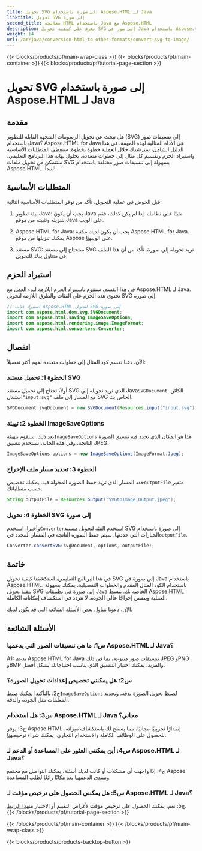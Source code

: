 ```yaml
---
title: تحويل SVG إلى صورة باستخدام Aspose.HTML لـ Java
linktitle: تحويل SVG إلى صورة
second_title: معالجة HTML باستخدام Java مع Aspose.HTML
description: تعرف على كيفية تحويل SVG إلى صور في Java باستخدام Aspose.HTML. دليل شامل للحصول على مخرجات عالية الجودة.
weight: 14
url: /ar/java/conversion-html-to-other-formats/convert-svg-to-image/
---
```


{{< blocks/products/pf/main-wrap-class >}}
{{< blocks/products/pf/main-container >}}
{{< blocks/products/pf/tutorial-page-section >}}

# تحويل SVG إلى صورة باستخدام Aspose.HTML لـ Java

## مقدمة

هل تبحث عن تحويل الرسومات المتجهة القابلة للتطوير (SVG) إلى تنسيقات صور باستخدام Java؟ Aspose.HTML for Java هي الأداة المثالية لهذه المهمة. في هذا الدليل الشامل، سنرشدك خلال العملية خطوة بخطوة. سنغطي المتطلبات الأساسية واستيراد الحزم وتقسيم كل مثال إلى خطوات متعددة. بحلول نهاية هذا البرنامج التعليمي، ستتمكن من تحويل ملفات SVG بسهولة إلى تنسيقات صور مختلفة باستخدام Aspose.HTML. لنبدأ!

## المتطلبات الأساسية

قبل الخوض في عملية التحويل، تأكد من توفر المتطلبات الأساسية التالية:

1. بيئة تطوير Java: يجب أن يكون Java مثبتًا على نظامك. إذا لم يكن كذلك، فقم بتنزيله وتثبيته من موقع Java على الويب.

2.  Aspose.HTML for Java: يجب أن يكون لديك مكتبة Aspose.HTML for Java. يمكنك تنزيلها من موقع Aspose على الويب[هنا](https://releases.aspose.com/html/java/).

3. مستند SVG: ستحتاج إلى مستند SVG تريد تحويله إلى صورة. تأكد من أن هذا الملف في متناول يدك للتحويل.

## استيراد الحزم

في هذا القسم، سنقوم باستيراد الحزم اللازمة لبدء العمل مع Aspose.HTML لـ Java. تحتوي هذه الحزم على الفئات والطرق اللازمة لتحويل SVG إلى صورة.

```java
// استيراد فئات Aspose.HTML لتحويل SVG إلى صورة
import com.aspose.html.dom.svg.SVGDocument;
import com.aspose.html.saving.ImageSaveOptions;
import com.aspose.html.rendering.image.ImageFormat;
import com.aspose.html.converters.Converter;
```

## انفصال 

الآن، دعنا نقسم كود المثال إلى خطوات متعددة لفهم أكثر تفصيلاً:

### الخطوة 1: تحميل مستند SVG

 أولاً، تحتاج إلى تحميل مستند SVG الذي تريد تحويله إلى Java`SVGDocument` الكائن. استبدل`"input.svg"` مع المسار إلى ملف SVG الخاص بك.

```java
SVGDocument svgDocument = new SVGDocument(Resources.input("input.svg"));
```

### الخطوة 2: تهيئة ImageSaveOptions

 بعد ذلك، ستقوم بتهيئة`ImageSaveOptions` هذا هو المكان الذي تحدد فيه تنسيق الصورة الناتجة، وفي هذه الحالة، نستخدم تنسيق JPEG.

```java
ImageSaveOptions options = new ImageSaveOptions(ImageFormat.Jpeg);
```

### الخطوة 3: تحديد مسار ملف الإخراج

 حدد المسار الذي تريد حفظ الصورة المحولة فيه. يمكنك تخصيص`outputFile` متغير حسب متطلباتك.

```java
String outputFile = Resources.output("SVGtoImage_Output.jpeg");
```

### الخطوة 4: تحويل SVG إلى صورة

 وأخيرا، استخدم`Converter`استخدم الفئة لتحويل مستند SVG إلى صورة باستخدام الخيارات التي حددتها. سيتم حفظ الصورة الناتجة في المسار المحدد في`outputFile`.

```java
Converter.convertSVG(svgDocument, options, outputFile);
```

## خاتمة

في هذا البرنامج التعليمي، استكشفنا كيفية تحويل SVG إلى صورة في Java باستخدام Aspose.HTML. باستخدام الكود المثال المقدم والخطوات التفصيلية، يمكنك بسهولة تنفيذ تحويل SVG إلى صورة في تطبيقات Java الخاصة بك. يبسط Aspose.HTML العملية ويضمن إخراجًا عالي الجودة. لا تتردد في استكشاف إمكاناته الكاملة.

الآن، دعونا نتناول بعض الأسئلة الشائعة التي قد تكون لديك.

## الأسئلة الشائعة

### س1: ما هي تنسيقات الصور التي يدعمها Aspose.HTML لـ Java؟

A1: يدعم Aspose.HTML for Java تنسيقات صور متنوعة، بما في ذلك JPEG وPNG وBMP والمزيد. يمكنك اختيار التنسيق الذي يناسب احتياجاتك بشكل أفضل.

### س2: هل يمكنني تخصيص إعدادات تحويل الصورة؟

 ج2: بالتأكيد! يمكنك ضبط`ImageSaveOptions` لضبط تحويل الصورة بدقة، وتحديد المعلمات مثل الجودة والدقة.

### س3: هل استخدام Aspose.HTML لـ Java مجاني؟

ج3: يوفر Aspose.HTML إصدارًا تجريبيًا مجانيًا، مما يسمح لك باستكشاف ميزاته. للحصول على الوظائف الكاملة والاستخدام التجاري، يمكنك شراء ترخيص[هنا](https://purchase.aspose.com/buy).

### س4: أين يمكنني العثور على المساعدة أو الدعم لـ Aspose.HTML لـ Java؟

 ج4: إذا واجهت أي مشكلات أو كانت لديك أسئلة، يمكنك التواصل مع مجتمع Aspose ومنتدى الدعم[هنا](https://forum.aspose.com/) يعد مكانًا رائعًا لطلب المساعدة.

### س5: هل يمكنني الحصول على ترخيص مؤقت لـ Aspose.HTML لـ Java؟

 ج5: نعم، يمكنك الحصول على ترخيص مؤقت لأغراض التقييم أو الاختبار من[هذا الرابط](https://purchase.aspose.com/temporary-license/).
{{< /blocks/products/pf/tutorial-page-section >}}

{{< /blocks/products/pf/main-container >}}
{{< /blocks/products/pf/main-wrap-class >}}

{{< blocks/products/products-backtop-button >}}
